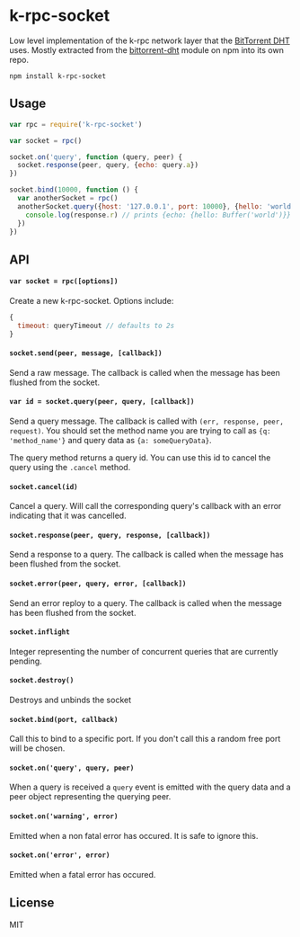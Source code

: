 # k-rpc-socket

Low level implementation of the k-rpc network layer that the [BitTorrent DHT](http://www.bittorrent.org/beps/bep_0005.html) uses.
Mostly extracted from the [bittorrent-dht](https://github.com/feross/bittorrent-dht) module on npm into its own repo.

```
npm install k-rpc-socket
```

## Usage

``` js
var rpc = require('k-rpc-socket')

var socket = rpc()

socket.on('query', function (query, peer) {
  socket.response(peer, query, {echo: query.a})
})

socket.bind(10000, function () {
  var anotherSocket = rpc()
  anotherSocket.query({host: '127.0.0.1', port: 10000}, {hello: 'world'}, function (err, response) {
    console.log(response.r) // prints {echo: {hello: Buffer('world')}}
  })
})
```

## API

#### `var socket = rpc([options])`

Create a new k-rpc-socket. Options include:

``` js
{
  timeout: queryTimeout // defaults to 2s
}
```

#### `socket.send(peer, message, [callback])`

Send a raw message. The callback is called when the message has been flushed from the socket.

#### `var id = socket.query(peer, query, [callback])`

Send a query message. The callback is called with `(err, response, peer, request)`.
You should set the method name you are trying to call as `{q: 'method_name'}` and query data as `{a: someQueryData}`.

The query method returns a query id. You can use this id to cancel the query using the `.cancel` method.

#### `socket.cancel(id)`

Cancel a query. Will call the corresponding query's callback with an error indicating that it was cancelled.

#### `socket.response(peer, query, response, [callback])`

Send a response to a query. The callback is called when the message has been flushed from the socket.

#### `socket.error(peer, query, error, [callback])`

Send an error reploy to a query. The callback is called when the message has been flushed from the socket.

#### `socket.inflight`

Integer representing the number of concurrent queries that are currently pending.

#### `socket.destroy()`

Destroys and unbinds the socket

#### `socket.bind(port, callback)`

Call this to bind to a specific port. If you don't call this a random free port will be chosen.

#### `socket.on('query', query, peer)`

When a query is received a `query` event is emitted with the query data and a peer object representing the querying peer.

#### `socket.on('warning', error)`

Emitted when a non fatal error has occured. It is safe to ignore this.

#### `socket.on('error', error)`

Emitted when a fatal error has occured.

## License

MIT
